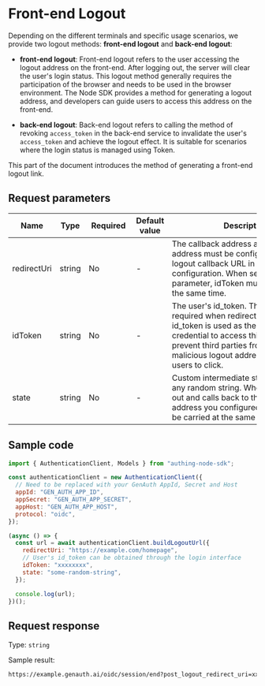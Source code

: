 # Front-end Logout

<LastUpdated />

Depending on the different terminals and specific usage scenarios, we provide two logout methods: **front-end logout** and **back-end logout**:

- **front-end logout**: Front-end logout refers to the user accessing the logout address on the front-end. After logging out, the server will clear the user's login status. This logout method generally requires the participation of the browser and needs to be used in the browser environment. The Node SDK provides a method for generating a logout address, and developers can guide users to access this address on the front-end.

- **back-end logout**: Back-end logout refers to calling the method of revoking `access_token` in the back-end service to invalidate the user's `access_token` and achieve the logout effect. It is suitable for scenarios where the login status is managed using Token.

This part of the document introduces the method of generating a front-end logout link.

## Request parameters

| Name        | Type   | <div style="width:80px">Required</div> | Default value | <div style="width:300px">Description</div>                                                                                                                                                                                                        | <div style="width:200px"></div>Sample value</div> |
| ----------- | ------ | -------------------------------------- | ------------- | ------------------------------------------------------------------------------------------------------------------------------------------------------------------------------------------------------------------------------------------------- | ------------------------------------------------- |
| redirectUri | string | No                                     | -             | The callback address after logout. This address must be configured in the logout callback URL in the application configuration. When setting this parameter, idToken must be passed at the same time.                                             | `https://example.com/homepage`                    |
| idToken     | string | No                                     | -             | The user's id_token. This parameter is required when redirectUri is set. The id_token is used as the user's request credential to access this endpoint to prevent third parties from placing malicious logout addresses to induce users to click. | `xxxxxxxx`                                        |
| state       | string | No                                     | -             | Custom intermediate state, which is any random string. When the user logs out and calls back to the callback address you configured, this state will be carried at the same time.                                                                 | `some-random-string`                              |

## Sample code

```javascript
import { AuthenticationClient, Models } from "authing-node-sdk";

const authenticationClient = new AuthenticationClient({
  // Need to be replaced with your GenAuth AppId, Secret and Host
  appId: "GEN_AUTH_APP_ID",
  appSecret: "GEN_AUTH_APP_SECRET",
  appHost: "GEN_AUTH_APP_HOST",
  protocol: "oidc",
});

(async () => {
  const url = await authenticationClient.buildLogoutUrl({
    redirectUri: "https://example.com/homepage",
    // User's id_token can be obtained through the login interface
    idToken: "xxxxxxxx",
    state: "some-random-string",
  });

  console.log(url);
})();
```

## Request response

Type: `string`

Sample result:

```txt
https://example.genauth.ai/oidc/session/end?post_logout_redirect_uri=xxx&id_token_hint=xxxx&state=xxxx
```

